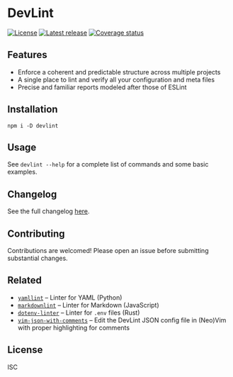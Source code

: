# DevLint

[![License](https://shields.io/github/license/cheap-glitch/devlint)](LICENSE)
[![Latest release](https://shields.io/github/v/release/cheap-glitch/devlint?sort=semver&label=latest%20release&color=green)](https://github.com/cheap-glitch/devlint/releases/latest)
[![Coverage status](https://shields.io/coveralls/github/cheap-glitch/devlint)](https://coveralls.io/github/cheap-glitch/devlint)

## Features

 * Enforce a coherent and predictable structure across multiple projects
 * A single place to lint and verify all your configuration and meta files
 * Precise and familiar reports modeled after those of ESLint

## Installation

```
npm i -D devlint
```

## Usage

See `devlint --help` for a complete list of commands and some basic examples.

## Changelog

See the full changelog [here](https://github.com/cheap-glitch/devlint/releases).

## Contributing

Contributions are welcomed! Please open an issue before submitting substantial changes.

## Related

 * [`yamllint`](https://github.com/adrienverge/yamllint) – Linter for YAML (Python)
 * [`markdownlint`](https://github.com/DavidAnson/markdownlint) – Linter for Markdown (JavaScript)
 * [`dotenv-linter`](https://github.com/dotenv-linter/dotenv-linter) – Linter for `.env` files (Rust)
 * [`vim-json-with-comments`](https://github.com/cheap-glitch/vim-json-with-comments) – Edit the DevLint JSON config file in (Neo)Vim with proper highlighting for comments

## License

ISC
